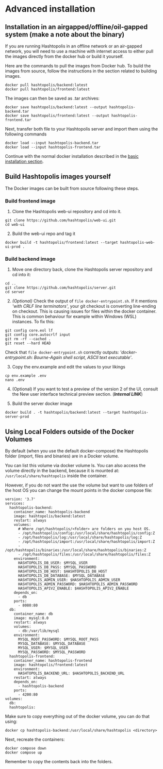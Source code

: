 # Advanced installation

## Installation in an airgapped/offline/oil-gapped system (**make a note about the binary**)
If you are running Hashtopolis in an offline network or an air-gapped network, you will need to use a machine with internet access to either pull the images directly from the docker hub or build it yourself.

Here are the commands to pull the images from Docker hub. To build the images from source, follow the instructions in the section related to building images.
```
docker pull hashtopolis/backend:latest
docker pull hashtopolis/frontend:latest
```

The images can then be saved as .tar archives:
```
docker save hashtopolis/backend:latest --output hashtopolis-backend.tar
docker save hashtopolis/frontend:latest --output hashtopolis-frontend.tar
```

Next, transfer both file to your Hashtopolis server and import them using the following commands
```
docker load --input hashtopolis-backend.tar
docker load --input hashtopolis-frontend.tar
```

Continue with the normal docker installation described in the [basic installation section](/installation_guidelines/basic_install/#setup-hashtopolis-server).

## Build Hashtopolis images yourself
The Docker images can be built from source following these steps.

### Build frontend image
1. Clone the Hashtopolis web-ui repository and cd into it.
```
git clone https://github.com/hashtopolis/web-ui.git
cd web-ui
```

2. Build the web-ui repo and tag it
```
docker build -t hashtopolis/frontend:latest --target hashtopolis-web-ui-prod .
```

### Build backend image
1. Move one directory back, clone the Hashtopolis server repository and cd into it:
```
cd ..
git clone https://github.com/hashtopolis/server.git
cd server
```

2. *(Optional)* Check the output of ```file docker-entrypoint.sh```. If it mentions *'with CRLF line terminators'*, your git checkout is converting line-ending on checkout. This is causing issues for files within the docker container. This is common behaviour for example within Windows (WSL) instances. To fix this:
```
git config core.eol lf
git config core.autocrlf input
git rm -rf --cached .
git reset --hard HEAD
```

Check that ```file docker-entrypoint.sh``` correctly outputs: *'docker-entrypoint.sh: Bourne-Again shell script, ASCII text executable'*.

3. Copy the env.example and edit the values to your likings
```
cp env.example .env
nano .env
```

4. (Optional) If you want to test a preview of the version 2 of the UI, consult the New user interface technical preview section. (***Internal LINK***)

5. Build the server docker image
```
docker build . -t hashtopolis/backend:latest --target hashtopolis-server-prod
```

## Using Local Folders outside of the Docker Volumes

By default (when you use the default docker-compose) the Hashtopolis folder (import, files and binaries) are in a Docker volume.

You can list this volume via docker volume ls. You can also access the volume directly in the backend, because it is mounted at: ```/usr/local/share/hashtopolis``` inside the container.

However, if you do not want the use the volume but want to use folders of the host OS you can change the mount points in the docker compose file:
```
version: '3.7'
services:
  hashtopolis-backend:
    container_name: hashtopolis-backend
    image: hashtopolis/backend:latest
    restart: always
    volumes:
      # Where /opt/hashtopolis/<folder> are folders on you host OS.
      - /opt/hashtopolis/config:/usr/local/share/hashtopolis/config:Z
      - /opt/hashtopolis/log:/usr/local/share/hashtopolis/log:Z
      - /opt/hashtopolis/import:/usr/local/share/hashtopolis/import:Z
      - /opt/hashtopolis/binaries:/usr/local/share/hashtopolis/binaries:Z
      - /opt/hashtopolis/files:/usr/local/share/hashtopolis/files:Z
    environment:
      HASHTOPOLIS_DB_USER: $MYSQL_USER
      HASHTOPOLIS_DB_PASS: $MYSQL_PASSWORD
      HASHTOPOLIS_DB_HOST: $HASHTOPOLIS_DB_HOST
      HASHTOPOLIS_DB_DATABASE: $MYSQL_DATABASE
      HASHTOPOLIS_ADMIN_USER: $HASHTOPOLIS_ADMIN_USER
      HASHTOPOLIS_ADMIN_PASSWORD: $HASHTOPOLIS_ADMIN_PASSWORD
      HASHTOPOLIS_APIV2_ENABLE: $HASHTOPOLIS_APIV2_ENABLE
    depends_on:
      - db
    ports:
      - 8080:80
  db:
    container_name: db
    image: mysql:8.0
    restart: always
    volumes:
      - db:/var/lib/mysql
    environment:
      MYSQL_ROOT_PASSWORD: $MYSQL_ROOT_PASS
      MYSQL_DATABASE: $MYSQL_DATABASE
      MYSQL_USER: $MYSQL_USER
      MYSQL_PASSWORD: $MYSQL_PASSWORD
  hashtopolis-frontend:
    container_name: hashtopolis-frontend
    image: hashtopolis/frontend:latest
    environment:
      HASHTOPOLIS_BACKEND_URL: $HASHTOPOLIS_BACKEND_URL
    restart: always
    depends_on: 
      - hashtopolis-backend
    ports:
      - 4200:80
volumes:
  db:
  hashtopolis:
```

Make sure to copy everything out of the docker volume, you can do that using:
```
docker cp hashtopolis-backend:/usr/local/share/hashtopolis <directory>
```

Next, recreate the containers:
```
docker compose down
docker compose up
```

Remember to copy the contents back into the folders.
